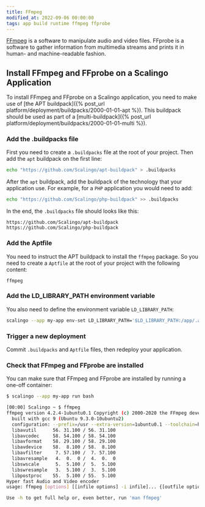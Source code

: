 ```yaml
---
title: FFmpeg
modified_at: 2022-09-06 00:00:00
tags: app build runtime ffmpeg ffprobe
---
```


[FFmpeg](https://ffmpeg.org/) is a software to manipulate audio and video files.
FFprobe is a software to gather information from multimedia streams and prints
it in human- and machine-readable fashion.

## Install FFmpeg and FFprobe on a Scalingo Application

To install FFmpeg and FFprobe on a Scalingo application, you need to make use of
[the APT buildpack]({% post_url platform/deployment/buildpacks/2000-01-01-apt %}).
This buildpack should be used as part of a
[multi-buildpack]({% post_url platform/deployment/buildpacks/2000-01-01-multi %}).

### Add the .buildpacks file

First you need to create a `.buildpacks` file at the root of your project.
Then add the `apt` buildpack on the first line:
```bash
echo "https://github.com/Scalingo/apt-buildpack" > .buildpacks
```

After the `apt` buildpack, add the buildpack of the technology that your
application use.
For example, for a `PHP` application you would need to add:
```bash
echo "https://github.com/Scalingo/php-buildpack" >> .buildpacks
```

In the end, the `.buildpacks` file should looks like this:
```plaintext
https://github.com/Scalingo/apt-buildpack
https://github.com/Scalingo/php-buildpack
```

### Add the Aptfile

You need to instruct the APT buildpack to install the `ffmpeg` package.
So you need to create a `Aptfile` at the root of your project with the following content:

```plaintext
ffmpeg
```

### Add the LD_LIBRARY_PATH environment variable

You also need to define the environment variable `LD_LIBRARY_PATH`:

```bash
scalingo --app my-app env-set LD_LIBRARY_PATH='$LD_LIBRARY_PATH:/app/.apt/usr/lib/x86_64-linux-gnu/pulseaudio'
```

### Trigger a new deployment

Commit `.buildpacks` and `Aptfile` files, then redeploy your application.

### Check that FFmpeg and FFprobe are installed

You can make sure that FFmpeg and FFprobe are installed by running a one-off container:

```bash
$ scalingo --app my-app run bash

[00:00] Scalingo ~ $ ffmpeg
ffmpeg version 4.2.4-1ubuntu0.1 Copyright (c) 2000-2020 the FFmpeg developers
  built with gcc 9 (Ubuntu 9.3.0-10ubuntu2)
  configuration: --prefix=/usr --extra-version=1ubuntu0.1 --toolchain=hardened --libdir=/usr/lib/x86_64-linux-gnu --incdir=/usr/include/x86_64-linux-gnu --arch=amd64 --enable-gpl --disable-stripping --enable-avresample --disable-filter=resample --enable-avisynth --enable-gnutls --enable-ladspa --enable-libaom --enable-libass --enable-libbluray --enable-libbs2b --enable-libcaca --enable-libcdio --enable-libcodec2 --enable-libflite --enable-libfontconfig --enable-libfreetype --enable-libfribidi --enable-libgme --enable-libgsm --enable-libjack --enable-libmp3lame --enable-libmysofa --enable-libopenjpeg --enable-libopenmpt --enable-libopus --enable-libpulse --enable-librsvg --enable-librubberband --enable-libshine --enable-libsnappy --enable-libsoxr --enable-libspeex --enable-libssh --enable-libtheora --enable-libtwolame --enable-libvidstab --enable-libvorbis --enable-libvpx --enable-libwavpack --enable-libwebp --enable-libx265 --enable-libxml2 --enable-libxvid --enable-libzmq --enable-libzvbi --enable-lv2 --enable-omx --enable-openal --enable-opencl --enable-opengl --enable-sdl2 --enable-libdc1394 --enable-libdrm --enable-libiec61883 --enable-nvenc --enable-chromaprint --enable-frei0r --enable-libx264 --enable-shared
  libavutil      56. 31.100 / 56. 31.100
  libavcodec     58. 54.100 / 58. 54.100
  libavformat    58. 29.100 / 58. 29.100
  libavdevice    58.  8.100 / 58.  8.100
  libavfilter     7. 57.100 /  7. 57.100
  libavresample   4.  0.  0 /  4.  0.  0
  libswscale      5.  5.100 /  5.  5.100
  libswresample   3.  5.100 /  3.  5.100
  libpostproc    55.  5.100 / 55.  5.100
Hyper fast Audio and Video encoder
usage: ffmpeg [options] [[infile options] -i infile]... {[outfile options] outfile}...

Use -h to get full help or, even better, run 'man ffmpeg'
```

